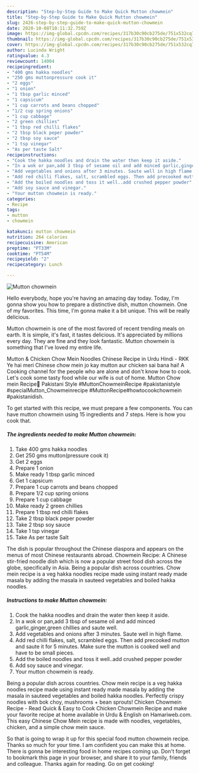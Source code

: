 ```yaml
---
description: "Step-by-Step Guide to Make Quick Mutton chowmein"
title: "Step-by-Step Guide to Make Quick Mutton chowmein"
slug: 2426-step-by-step-guide-to-make-quick-mutton-chowmein
date: 2020-10-08T10:11:32.759Z
image: https://img-global.cpcdn.com/recipes/317b30c90cb275de/751x532cq70/mutton-chowmein-recipe-main-photo.jpg
thumbnail: https://img-global.cpcdn.com/recipes/317b30c90cb275de/751x532cq70/mutton-chowmein-recipe-main-photo.jpg
cover: https://img-global.cpcdn.com/recipes/317b30c90cb275de/751x532cq70/mutton-chowmein-recipe-main-photo.jpg
author: Lucinda Wright
ratingvalue: 4.3
reviewcount: 14004
recipeingredient:
- "400 gms hakka noodles"
- "250 gms muttonpressure cook it"
- "2 eggs"
- "1 onion"
- "1 tbsp garlic minced"
- "1 capsicum"
- "1 cup carrots and beans chopped"
- "1/2 cup spring onions"
- "1 cup cabbage"
- "2 green chillies"
- "1 tbsp red chilli flakes"
- "2 tbsp black peper powder"
- "2 tbsp soy sauce"
- "1 tsp vinegar"
- "As per taste Salt"
recipeinstructions:
- "Cook the hakka noodles and drain the water then keep it aside."
- "In a wok or pan,add 3 tbsp of sesame oil and add minced garlic,ginger,green chillies and saute well."
- "Add vegetables and onions after 3 minutes. Saute well in high flame."
- "Add red chilli flakes, salt, scrambled eggs. Then add precooked mutton and saute it for 5 minutes. Make sure the mutton is cooked well and have to be small pieces."
- "Add the boiled noodles and toss it well..add crushed pepper powder"
- "Add soy sauce and vinegar."
- "Your mutton chowmein is ready."
categories:
- Recipe
tags:
- mutton
- chowmein

katakunci: mutton chowmein 
nutrition: 264 calories
recipecuisine: American
preptime: "PT33M"
cooktime: "PT54M"
recipeyield: "2"
recipecategory: Lunch

---
```



![Mutton chowmein](https://img-global.cpcdn.com/recipes/317b30c90cb275de/751x532cq70/mutton-chowmein-recipe-main-photo.jpg)

Hello everybody, hope you're having an amazing day today. Today, I'm gonna show you how to prepare a distinctive dish, mutton chowmein. One of my favorites. This time, I'm gonna make it a bit unique. This will be really delicious.

Mutton chowmein is one of the most favored of recent trending meals on earth. It is simple, it's fast, it tastes delicious. It's appreciated by millions every day. They are fine and they look fantastic. Mutton chowmein is something that I've loved my entire life.

Mutton &amp; Chicken Chow Mein Noodles Chinese Recipe in Urdu Hindi - RKK Ye hai meri Chinese chow mein jo kay mutton aur chicken sai bana hai! A Cooking channel for the people who are alone and don&#39;t know how to cook. Let&#39;s cook some tasty food while our wife is out of home. Mutton Chow mein Recipe🤤 Pakistani Style #MuttonChowmeinRecipe #pakistanistyle #specialMutton_Chowmeinrecipe #MuttonRecipe#howtocookchowmein #pakistanidish.


To get started with this recipe, we must prepare a few components. You can have mutton chowmein using 15 ingredients and 7 steps. Here is how you cook that.

<!--inarticleads1-->

##### The ingredients needed to make Mutton chowmein:

1. Take 400 gms hakka noodles
1. Get 250 gms mutton(pressure cook it)
1. Get 2 eggs
1. Prepare 1 onion
1. Make ready 1 tbsp garlic minced
1. Get 1 capsicum
1. Prepare 1 cup carrots and beans chopped
1. Prepare 1/2 cup spring onions
1. Prepare 1 cup cabbage
1. Make ready 2 green chillies
1. Prepare 1 tbsp red chilli flakes
1. Take 2 tbsp black peper powder
1. Take 2 tbsp soy sauce
1. Take 1 tsp vinegar
1. Take As per taste Salt


The dish is popular throughout the Chinese diaspora and appears on the menus of most Chinese restaurants abroad. Chowmein Recipe: A Chinese stir-fried noodle dish which is now a popular street food dish across the globe, specifically in Asia. Being a popular dish across countries. Chow mein recipe is a veg hakka noodles recipe made using instant ready made masala by adding the masala in sauteed vegetables and boiled hakka noodles. 

<!--inarticleads2-->

##### Instructions to make Mutton chowmein:

1. Cook the hakka noodles and drain the water then keep it aside.
1. In a wok or pan,add 3 tbsp of sesame oil and add minced garlic,ginger,green chillies and saute well.
1. Add vegetables and onions after 3 minutes. Saute well in high flame.
1. Add red chilli flakes, salt, scrambled eggs. Then add precooked mutton and saute it for 5 minutes. Make sure the mutton is cooked well and have to be small pieces.
1. Add the boiled noodles and toss it well..add crushed pepper powder
1. Add soy sauce and vinegar.
1. Your mutton chowmein is ready.


Being a popular dish across countries. Chow mein recipe is a veg hakka noodles recipe made using instant ready made masala by adding the masala in sauteed vegetables and boiled hakka noodles. Perfectly crispy noodles with bok choy, mushrooms + bean sprouts! Chicken Chowmein Recipe - Read Quick &amp; Easy to Cook Chicken Chowmein Recipe and make your favorite recipe at home available in Urdu &amp; English on Hamariweb.com. This easy Chinese Chow Mein recipe is made with noodles, vegetables, chicken, and a simple chow mein sauce. 

So that is going to wrap it up for this special food mutton chowmein recipe. Thanks so much for your time. I am confident you can make this at home. There is gonna be interesting food in home recipes coming up. Don't forget to bookmark this page in your browser, and share it to your family, friends and colleague. Thanks again for reading. Go on get cooking!
